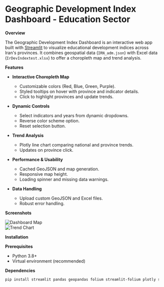 # Geographic Development Index Dashboard - Education Sector

**Overview**

The Geographic Development Index Dashboard is an interactive web app built with [Streamlit](https://streamlit.io/) to visualize educational development indices across Iran's provinces. It combines geospatial data (`IRN_adm.json`) with Excel data (`IrDevIndextest.xlsx`) to offer a choropleth map and trend analysis.

**Features**

- **Interactive Choropleth Map**
  - Customizable colors (Red, Blue, Green, Purple).
  - Styled tooltips on hover with province and indicator details.
  - Click to highlight provinces and update trends.

- **Dynamic Controls**
  - Select indicators and years from dynamic dropdowns.
  - Reverse color scheme option.
  - Reset selection button.

- **Trend Analysis**
  - Plotly line chart comparing national and province trends.
  - Updates on province click.

- **Performance & Usability**
  - Cached GeoJSON and map generation.
  - Responsive map height.
  - Loading spinner and missing data warnings.

- **Data Handling**
  - Upload custom GeoJSON and Excel files.
  - Robust error handling.

**Screenshots**

![Dashboard Map](images/dashboard_map.png)  
![Trend Chart](images/trend_chart.png)

**Installation**

**Prerequisites**
- Python 3.8+
- Virtual environment (recommended)

**Dependencies**
```bash
pip install streamlit pandas geopandas folium streamlit-folium plotly shapely
